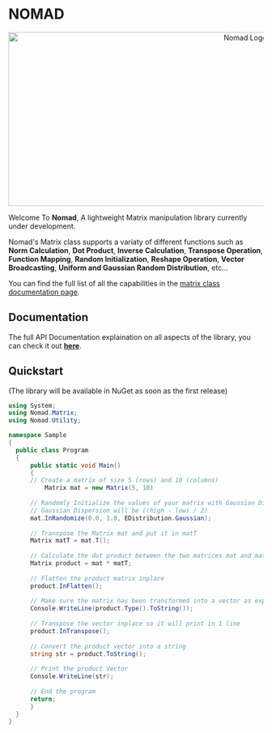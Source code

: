 # NOMAD

<p align="center">
  <img src="https://github.com/void-intelligence/Nomad/blob/master/resources/Nomad.png" alt="Nomad Logo" width="920" height="343">
</p>


Welcome To **Nomad**, A lightweight Matrix manipulation library currently under development.

Nomad's Matrix class supports a variaty of different functions such as **Norm Calculation**, **Dot Product**, **Inverse Calculation**, **Transpose Operation**, **Function Mapping**, **Random Initialization**, **Reshape Operation**, **Vector Broadcasting**, **Uniform and Gaussian Random Distribution**, etc...

You can find the full list of all the capabilities in the [matrix class documentation page](https://github.com/void-intelligence/Nomad/blob/master/docs/Matrix.md).

## Documentation
 
The full API Documentation explaination on all aspects of the library, you can check it out [**here**](https://github.com/void-intelligence/Nomad/blob/master/docs/README.md).

## Quickstart

(The library will be available in NuGet as soon as the first release)

```C#
using System;
using Nomad.Matrix;
using Nomad.Utility;

namespace Sample
{
  public class Program
  {
	  public static void Main()
	  {
      // Create a matrix of size 5 (rows) and 10 (columns)
		  Matrix mat = new Matrix(5, 10)
      
      // Randomly Initialize the values of your matrix with Gaussian Distribution 
      // Gaussian Dispersion will be ((high - low) / 2)
      mat.InRandomize(0.0, 1.0, EDistribution.Gaussian);
      
      // Transpose the Matrix mat and put it in matT
      Matrix matT = mat.T();
      
      // Calculate the dot product between the two matrices mat and matT and store the result in product
      Matrix product = mat * matT;
  
      // Flatten the product matrix inplace
      product.InFlatten();
      
      // Make sure the matrix has been transformed into a vector as expected
      Console.WriteLine(product.Type().ToString());
      
      // Transpose the vector inplace so it will print in 1 line
      product.InTranspose();
      
      // Convert the product vector into a string
      string str = product.ToString();
      
      // Print the product Vector
      Console.WriteLine(str);
      
      // End the program
      return;
	  }
  }
}

```
